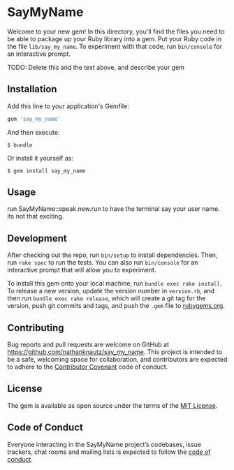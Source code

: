 # SayMyName

Welcome to your new gem! In this directory, you'll find the files you need to be able to package up your Ruby library into a gem. Put your Ruby code in the file `lib/say_my_name`. To experiment with that code, run `bin/console` for an interactive prompt.

TODO: Delete this and the text above, and describe your gem

## Installation

Add this line to your application's Gemfile:

```ruby
gem 'say_my_name'
```

And then execute:

    $ bundle

Or install it yourself as:

    $ gem install say_my_name

## Usage

run SayMyName::speak.new.run to have the terminal say your user name. its not that exciting.

## Development

After checking out the repo, run `bin/setup` to install dependencies. Then, run `rake spec` to run the tests. You can also run `bin/console` for an interactive prompt that will allow you to experiment.

To install this gem onto your local machine, run `bundle exec rake install`. To release a new version, update the version number in `version.rb`, and then run `bundle exec rake release`, which will create a git tag for the version, push git commits and tags, and push the `.gem` file to [rubygems.org](https://rubygems.org).

## Contributing

Bug reports and pull requests are welcome on GitHub at https://github.com/nathanknautz/say_my_name. This project is intended to be a safe, welcoming space for collaboration, and contributors are expected to adhere to the [Contributor Covenant](http://contributor-covenant.org) code of conduct.

## License

The gem is available as open source under the terms of the [MIT License](https://opensource.org/licenses/MIT).

## Code of Conduct

Everyone interacting in the SayMyName project’s codebases, issue trackers, chat rooms and mailing lists is expected to follow the [code of conduct](https://github.com/[USERNAME]/say_my_name/blob/master/CODE_OF_CONDUCT.md).
